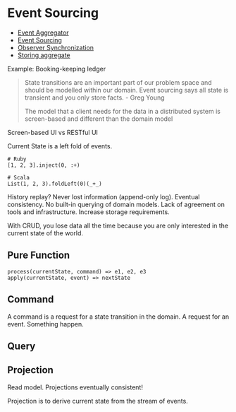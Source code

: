 # Event Sourcing

* [Event Aggregator](http://martinfowler.com/eaaDev/EventAggregator.html)
* [Event Sourcing](http://martinfowler.com/eaaDev/EventSourcing.html)
* [Observer Synchronization](http://martinfowler.com/eaaDev/MediatedSynchronization.html)
* [Storing aggregate](https://vaughnvernon.co/?p=942)

Example: Booking-keeping ledger

> State transitions are an important part of our problem space and should be modelled within our domain. Event sourcing says all state is transient and you only store facts. - Greg Young
>
> The model that a client needs for the data in a distributed system is screen-based and different than the domain model

Screen-based UI vs RESTful UI

Current State is a left fold of events.

```
# Ruby
[1, 2, 3].inject(0, :+)

# Scala
List(1, 2, 3).foldLeft(0)(_+_)
```

History replay? Never lost information (append-only log). Eventual consistency. No built-in querying of domain models. Lack of agreement on tools and infrastructure. Increase storage requirements.

With CRUD, you lose data all the time because you are only interested in the current state of the world.

## Pure Function

```
process(currentState, command) => e1, e2, e3
apply(currentState, event) => nextState
```

## Command

A command is a request for a state transition in the domain. A request for an event. Something happen.

## Query

## Projection

Read model. Projections eventually consistent!

Projection is to derive current state from the stream of events.